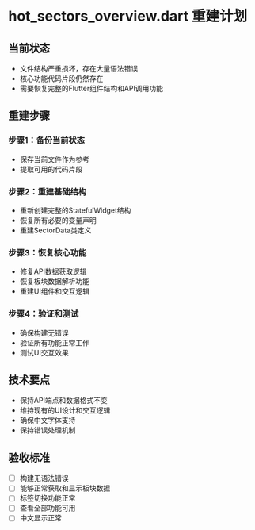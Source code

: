 # hot_sectors_overview.dart 重建计划

## 当前状态
- 文件结构严重损坏，存在大量语法错误
- 核心功能代码片段仍然存在
- 需要恢复完整的Flutter组件结构和API调用功能

## 重建步骤

### 步骤1：备份当前状态
- 保存当前文件作为参考
- 提取可用的代码片段

### 步骤2：重建基础结构
- 重新创建完整的StatefulWidget结构
- 恢复所有必要的变量声明
- 重建SectorData类定义

### 步骤3：恢复核心功能
- 修复API数据获取逻辑
- 恢复板块数据解析功能
- 重建UI组件和交互逻辑

### 步骤4：验证和测试
- 确保构建无错误
- 验证所有功能正常工作
- 测试UI交互效果

## 技术要点
- 保持API端点和数据格式不变
- 维持现有的UI设计和交互逻辑
- 确保中文字体支持
- 保持错误处理机制

## 验收标准
- [ ] 构建无语法错误
- [ ] 能够正常获取和显示板块数据
- [ ] 标签切换功能正常
- [ ] 查看全部功能可用
- [ ] 中文显示正常